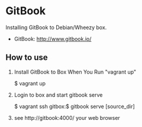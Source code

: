 GitBook
=======
Installing GitBook to Debian/Wheezy box.

- GitBook: http://www.gitbook.io/

How to use
----------

1. Install GitBook to Box When You Run "vagrant up"

    $ vagrant up

2. Login to box and start gitbook serve

    $ vagrant ssh
    gitbox:$ gitbook serve [source_dir]

3. see http://gitbook:4000/ your web browser

